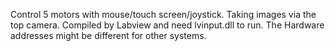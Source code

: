 Control 5 motors with mouse/touch screen/joystick. Taking images via the top camera. 
Compiled by Labview and need lvinput.dll to run.
The Hardware addresses might be different for other systems.
